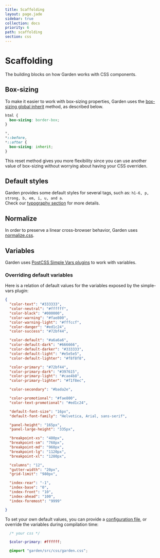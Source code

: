 ```yaml
---
title: Scaffolding
layout: page.jade
sidebar: true
collection: docs
priority: 6
path: scaffolding
section: css
---
```


# Scaffolding
<p class="lead">
  The building blocks on how Garden works with CSS components.
</p>

## Box-sizing
To make it easier to work with box-sizing properties, Garden uses the [box-sizing global inherit](http://www.paulirish.com/2012/box-sizing-border-box-ftw/) method, as described below.
```css
html {
  box-sizing: border-box;
}

*,
*::before,
*::after {
  box-sizing: inherit;
}
```
This reset method gives you more flexibility since you can use another value of box-sizing without worrying about having your CSS overriden.

## Default styles
Garden provides some default styles for several tags, such as: `h1-6, p, strong, b, em, i, u, and a`.  
Check our [typography section](typography.html) for more details.

## Normalize
In order to preserve a linear cross-browser behavior, Garden uses [normalize.css](http://necolas.github.io/normalize.css/).

## Variables
Garden uses [PostCSS Simple Vars plugins](https://github.com/postcss/postcss-simple-vars) to work with variables.

### Overriding default variables
Here is a relation of default values for the variables exposed by the simple-vars plugin:

```json
{
  "color-text": "#333333",
  "color-neutral": "#ffffff",
  "color-black": "#000000",
  "color-warning": "#fae800",
  "color-warning-light": "#fffccf",
  "color-danger": "#ed1c24",
  "color-success": "#72bf44",

  "color-default": "#a6a6a6",
  "color-default-dark": "#666666",
  "color-default-darker": "#333333",
  "color-default-light": "#e5e5e5",
  "color-default-lighter": "#f8f8f8",

  "color-primary": "#72bf44",
  "color-primary-dark": "#397615",
  "color-primary-light": "#cae4b8",
  "color-primary-lighter": "#f1f8ec",

  "color-secondary": "#bada2e",

  "color-promotional": "#fae800",
  "color-text-promotional": "#ed1c24",

  "default-font-size": "16px",
  "default-font-family": "Helvetica, Arial, sans-serif",

  "panel-height": "165px",
  "panel-large-height": "335px",

  "breakpoint-xs": "480px",
  "breakpoint-sm": "768px",
  "breakpoint-md": "960px",
  "breakpoint-lg": "1120px",
  "breakpoint-xl": "1280px",

  "columns": "12",
  "gutter-width": "20px",
  "grid-limit": "980px",

  "index-rear": "-1",
  "index-base": "0",
  "index-front": "10",
  "index-ahead": "100",
  "index-foremost": "9999"

}
```

To set your own default values, you can provide a [configuration file](https://github.com/leroy-merlin-br/garden/blob/master/src/css/defaults.json), or override the variables during compilation time:

```scss
  /* your css */

  $color-primary: #ffffff;

  @import "garden/src/css/garden.css";
```
